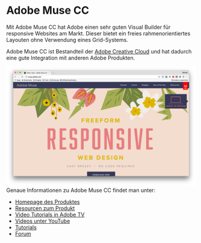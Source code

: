 # Adobe Muse CC
Mit Adobe Muse CC hat Adobe einen sehr guten Visual Builder für responsive Websites am Markt. Dieser bietet ein freies rahmenorientiertes Layouten ohne Verwendung eines Grid-Systems.

Adobe Muse CC ist Bestandteil der [Adobe Creative Cloud](http://www.adobe.com/de/creativecloud.html) und hat dadurch eine gute Integration mit anderen Adobe Produkten.

![](../images/adobe-muse-cc/homepage.png)
Genaue Informationen zu Adobe Muse CC findet man unter:

* [Homepage des Produktes](http://muse.adobe.com/)
* [Resourcen zum Produkt](http://resources.muse.adobe.com/collections/resources)
* [Video Tutorials in Adobe TV](http://tv.adobe.com/de/product/muse/)
* [Videos unter YouTube](https://www.youtube.com/results?search_query=adobe+muse)
* [Tutorials](https://helpx.adobe.com/de/muse/tutorials.html)
* [Forum](https://forums.adobe.com/community/muse)


